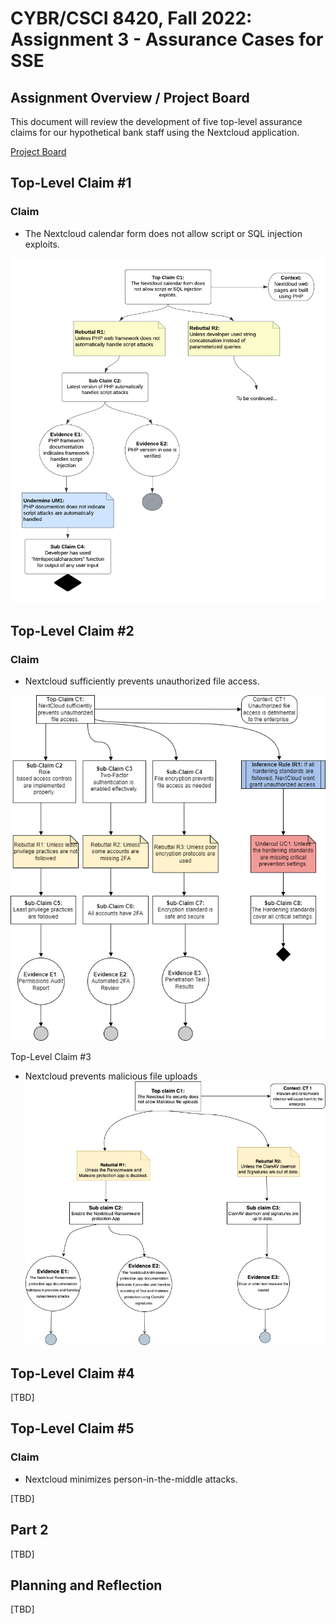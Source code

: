 # CYBR/CSCI 8420, Fall 2022: Assignment 3 - Assurance Cases for SSE


Assignment Overview / Project Board
-
This document will review the development of five top-level assurance claims for our hypothetical bank staff using the Nextcloud application.

[Project Board](https://github.com/orgs/unosec/projects/3)


Top-Level Claim #1
-
### Claim

- The Nextcloud calendar form does not allow script or SQL injection exploits.

![image](https://github.com/unosec/project/blob/main/images/JSassignment3.png)


<!-- https://www.php.net/manual/en/function.htmlspecialchars.php -->

Top-Level Claim #2
-
### Claim
- Nextcloud sufficiently prevents unauthorized file access. 

![image](https://github.com/unosec/project/blob/main/images/dpetschke-Claim.png)

Top-Level Claim #3
- Nextcloud prevents malicious file uploads
![image](https://github.com/unosec/project/blob/main/images/MalwareProtectionUseCase.png)


Top-Level Claim #4
-
[TBD]


Top-Level Claim #5
-
### Claim
- Nextcloud minimizes person-in-the-middle attacks.

[TBD]

Part 2 
-

[TBD]

Planning and Reflection
-
[TBD]
